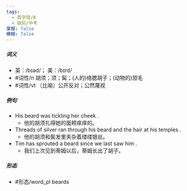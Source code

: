 ```yaml
---
tags:
  - 首字母/B
  - 级别/中考
掌握: false
模糊: false
---
```

##### 词义
- 英：/bɪəd/； 美：/bɪrd/
- #词性/n  胡须；须；髯；(人的)络腮胡子；(动物的)颔毛
- #词性/vt  〔比喻〕公开反对；公然蔑视
##### 例句
- His beard was tickling her cheek .
	- 他的胡须扎得她的面颊痒痒的。
- Threads of silver ran through his beard and the hair at his temples .
	- 他的胡须和鬓发里夹杂着缕缕银丝。
- Tim has sprouted a beard since we last saw him .
	- 我们上次见到蒂姆以后，蒂姆长出了胡子。
##### 形态
- #形态/word_pl beards
